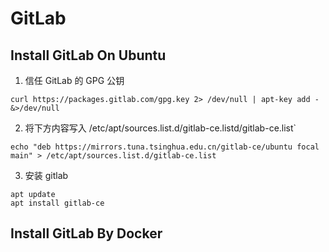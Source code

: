 # GitLab

## Install GitLab On Ubuntu

1. 信任 GitLab 的 GPG 公钥
```shell
curl https://packages.gitlab.com/gpg.key 2> /dev/null | apt-key add - &>/dev/null
```
2. 将下方内容写入 /etc/apt/sources.list.d/gitlab-ce.listd/gitlab-ce.list`
```shell
echo "deb https://mirrors.tuna.tsinghua.edu.cn/gitlab-ce/ubuntu focal main" > /etc/apt/sources.list.d/gitlab-ce.list
```

3. 安装 gitlab
```shell
apt update
apt install gitlab-ce 
```



## Install GitLab By Docker

